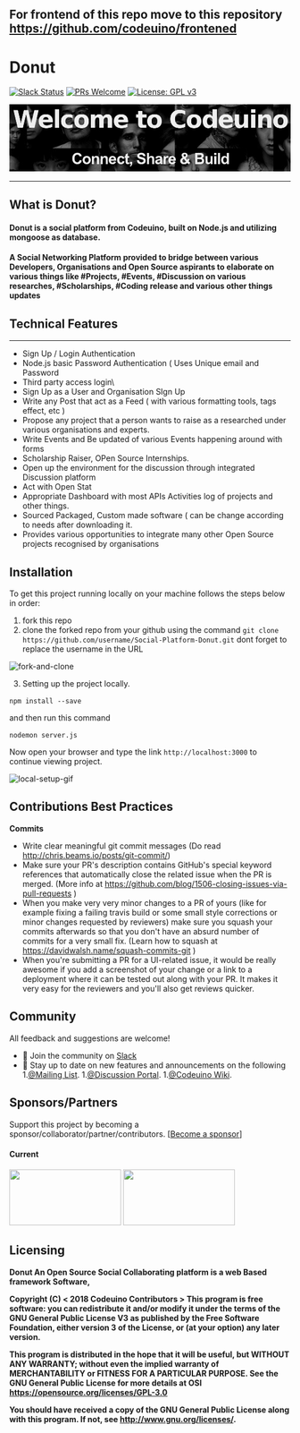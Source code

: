 ## For frontend of this repo move to this repository https://github.com/codeuino/frontened

# Donut

[![Slack Status](https://img.shields.io/badge/slack-chat-yellow.svg)](https://codeuino.slack.com)    [![PRs Welcome](https://img.shields.io/badge/PRs-welcome-brightgreen.svg?style=flat-square)](http://makeapullrequest.com) [![License: GPL v3](https://img.shields.io/badge/License-GPLv3-blue.svg)](https://www.gnu.org/licenses/gpl-3.0)

![codeuino](READMEassets/codeuino.png)




---
## What is Donut?

#### Donut is a social platform from Codeuino, built on Node.js and utilizing mongoose as database.
#### A Social Networking Platform provided to bridge between various Developers, Organisations and Open Source aspirants to elaborate on various things like #Projects, #Events, #Discussion on various researches, #Scholarships, #Coding release and various other things updates

## Technical Features
--------------------
* Sign Up / Login Authentication
* Node.js basic Password Authentication ( Uses Unique email and Password
* Third party access login\
* Sign Up as a User and Organisation SIgn Up
* Write any Post that act as a Feed ( with various formatting tools, tags effect, etc )
* Propose any project that a person wants to raise as a researched under various organisations and experts.
* Write Events and Be updated of various Events happening around with forms
* Scholarship Raiser, OPen Source Internships.
* Open up the environment for the discussion through integrated Discussion platform
* Act with Open Stat
* Appropriate Dashboard with most APIs Activities log of projects and other things.
* Sourced Packaged, Custom made software ( can be change according to needs after downloading it.
* Provides various opportunities to integrate many other Open Source projects recognised by organisations



Installation
------------
To get this project running locally on your machine follows the steps below in order:

1. fork this repo
2. clone the forked repo from your github using the command `git clone https://github.com/username/Social-Platform-Donut.git` dont forget to replace the username in the URL

![fork-and-clone](READMEassets/forking-the-repo.gif)

3. Setting up the project locally.

```shell
npm install --save
```

and then run this command

```shell
nodemon server.js
```

Now open your browser and type the link `http://localhost:3000` to continue viewing project.

![local-setup-gif](READMEassets/running-locally.gif)

## Contributions Best Practices

**Commits**
* Write clear meaningful git commit messages (Do read http://chris.beams.io/posts/git-commit/)
* Make sure your PR's description contains GitHub's special keyword references that automatically close the related issue when the PR is merged. (More info at https://github.com/blog/1506-closing-issues-via-pull-requests )
* When you make very very minor changes to a PR of yours (like for example fixing a failing travis build or some small style corrections or minor changes requested by reviewers) make sure you squash your commits afterwards so that you don't have an absurd number of commits for a very small fix. (Learn how to squash at https://davidwalsh.name/squash-commits-git )
* When you're submitting a PR for a UI-related issue, it would be really awesome if you add a screenshot of your change or a link to a deployment where it can be tested out along with your PR. It makes it very easy for the reviewers and you'll also get reviews quicker.

## Community

All feedback and suggestions are welcome!

* 💬 Join the community on [Slack](https://join.slack.com/t/codeuino/shared_invite/enQtMzcxOTQwNzE4NzcxLWEyNzUxYjI0ZThiNWUyYWI5MzJlMTNmODMxN2NjMTcxODJkZmFhNTVkYmUyOTQ1YzgzNTlmMTVkYzVhMzdmNTQ )
* 📣 Stay up to date on new features and announcements on the following
1.[@Mailing List](codeuino-devel@googlegroups.com).
1.[@Discussion Portal](https://groups.google.com/d/forum/codeuino-devel).
1.[@Codeuino Wiki](wiki.codeuino.org).


## Sponsors/Partners

Support this project by becoming a sponsor/collaborator/partner/contributors. 
[[Become a sponsor](https://codeuino.org/)]

#### Current

<a href="#" target="_blank"><img src="https://secure.meetupstatic.com/photos/event/2/6/d/b/600_456849947.jpeg" width="200" height="100" /></a>
<a href="#" target="_blank"><img src="https://upload.wikimedia.org/wikipedia/commons/f/ff/DigitalOcean_logo.svg" width="200" height="100" /></a>


## Licensing

<b>Donut An Open Source Social Collaborating platform is a web Based framework Software,
  
   Copyright (C) < 2018 Codeuino Contributors >
This program is free software: you can redistribute it and/or modify
    it under the terms of the GNU General Public License V3 as published by
    the Free Software Foundation, either version 3 of the License, or
    (at your option) any later version.

This program is distributed in the hope that it will be useful,
    but WITHOUT ANY WARRANTY; without even the implied warranty of
    MERCHANTABILITY or FITNESS FOR A PARTICULAR PURPOSE.  See the
    GNU General Public License for more details at OSI <https://opensource.org/licenses/GPL-3.0>

You should have received a copy of the GNU General Public License
    along with this program.  If not, see <http://www.gnu.org/licenses/>.
